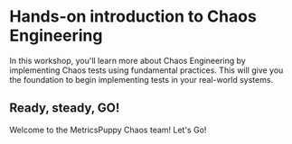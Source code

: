 # Hands-on introduction to Chaos Engineering

In this workshop, you'll learn more about Chaos Engineering by implementing Chaos tests using fundamental practices. This will give you the foundation to begin implementing tests in your real-world systems.

## Ready, steady, GO!

Welcome to the MetricsPuppy Chaos team! Let's Go!
